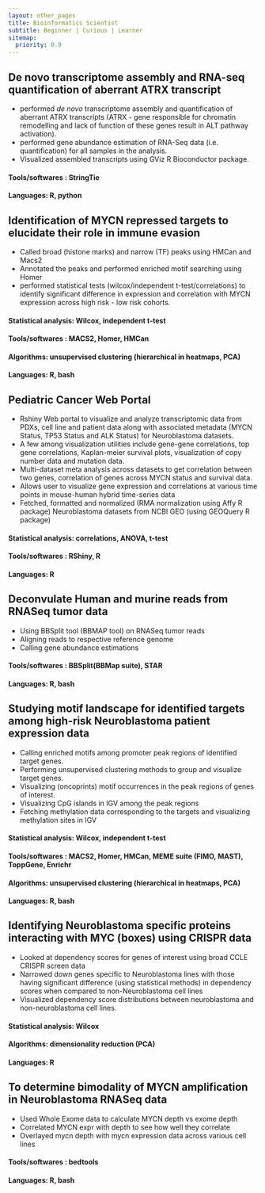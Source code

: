```yaml
---
layout: other_pages
title: Bioinformatics Scientist
subtitle: Beginner | Curious | Learner
sitemap:
  priority: 0.9
---
```



## De novo transcriptome assembly and RNA-seq quantification of aberrant ATRX transcript
- performed *de novo* transcriptome assembly and quantification of aberrant ATRX transcripts (ATRX - gene responsible for chromatin remodelling and lack of function of these genes result in ALT pathway activation).
- performed gene abundance estimation of RNA-Seq data (i.e. quantification) for all samples in the analysis.
- Visualized assembled transcripts using GViz R Bioconductor package.
#### Tools/softwares : StringTie
#### Languages: R, python


## Identification of MYCN repressed targets to elucidate their role in immune evasion
- Called broad (histone marks) and narrow (TF) peaks using HMCan and Macs2
- Annotated the peaks and performed enriched motif searching using Homer
- performed statistical tests (wilcox/independent t-test/correlations) to identify significant difference in expression and correlation with MYCN expression across high risk - low risk cohorts.
#### Statistical analysis: Wilcox, independent t-test
#### Tools/softwares : MACS2, Homer, HMCan
#### Algorithms: unsupervised clustering (hierarchical in heatmaps, PCA)
#### Languages: R, bash


## Pediatric Cancer Web Portal
- Rshiny Web portal to visualize and analyze transcriptomic data from PDXs, cell line and patient data along with associated metadata (MYCN      Status, TP53 Status and ALK Status) for Neuroblastoma datasets.
- A few among visualization utilities include gene-gene correlations, top gene correlations, Kaplan-meier survival plots, visualization of copy number data and mutation data.
- Multi-dataset meta analysis across datasets to get correlation between two genes, correlation of genes across MYCN status and survival data.
- Allows user to visualize gene expression and correlations at various time points in mouse-human hybrid time-series data
- Fetched, formatted and normalized (RMA normalization using Affy R package) Neuroblastoma datasets from NCBI GEO (using GEOQuery R package)
#### Statistical analysis: correlations, ANOVA, t-test
#### Tools/softwares : RShiny, R
#### Languages: R


## Deconvulate Human and murine reads from RNASeq tumor data
- Using BBSplit tool (BBMAP tool) on RNASeq tumor reads
- Aligning reads to respective reference genome 
- Calling gene abundance estimations
#### Tools/softwares : BBSplit(BBMap suite), STAR
#### Languages: R, bash


## Studying motif landscape for identified targets among high-risk Neuroblastoma patient expression data
- Calling enriched motifs among promoter peak regions of identified target genes.
- Performing unsupervised clustering methods to group and visualize target genes.
- Visualizing (oncoprints) motif occurrences in the peak regions of genes of interest.
- Visualizing CpG islands in IGV among the peak regions
- Fetching methylation data corresponding to the targets and visualizing methylation sites in IGV
#### Statistical analysis: Wilcox, independent t-test
#### Tools/softwares : MACS2, Homer, HMCan, MEME suite (FIMO, MAST), ToppGene, Enrichr
#### Algorithms: unsupervised clustering (hierarchical in heatmaps, PCA)
#### Languages: R, bash


## Identifying Neuroblastoma specific proteins interacting with MYC (boxes) using CRISPR data 
- Looked at dependency scores for genes of interest using broad CCLE CRISPR screen data
- Narrowed down genes specific to Neuroblastoma lines with those having significant difference (using statistical methods) in dependency scores when compared to non-Neuroblastoma cell lines
- Visualized dependency score distributions between neuroblastoma and non-neuroblastoma cell lines.
#### Statistical analysis: Wilcox
#### Algorithms: dimensionality reduction (PCA)
#### Languages: R


## To determine bimodality of MYCN amplification in Neuroblastoma RNASeq data
- Used Whole Exome data to calculate MYCN depth vs exome depth
- Correlated MYCN expr with depth to see how well they correlate
- Overlayed mycn depth with mycn expression data across various cell lines
#### Tools/softwares : bedtools
#### Languages: R, bash

